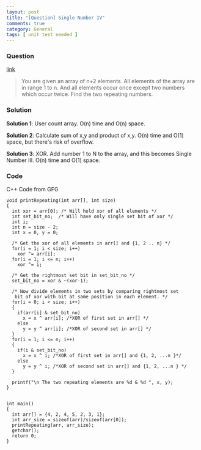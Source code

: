 ```yaml
---
layout: post
title: "[Question] Single Number IV"
comments: true
category: General
tags: [ unit test needed ]
---
```



### Question 

[link](http://www.geeksforgeeks.org/find-the-two-repeating-elements-in-a-given-array/)

> You are given an array of n+2 elements. All elements of the array are in range 1 to n. And all elements occur once except two numbers which occur twice. Find the two repeating numbers.

### Solution

__Solution 1__: User count array. O(n) time and O(n) space. 

__Solution 2__: Calculate sum of x,y and product of x,y. O(n) time and O(1) space, but there's risk of overflow. 

__Solution 3__: XOR. Add number 1 to N to the array, and this becomes Single Number III. O(n) time and O(1) space. 

### Code

C++ Code from GFG

    void printRepeating(int arr[], int size)
    {
      int xor = arr[0]; /* Will hold xor of all elements */
      int set_bit_no;  /* Will have only single set bit of xor */
      int i;
      int n = size - 2;
      int x = 0, y = 0;

      /* Get the xor of all elements in arr[] and {1, 2 .. n} */
      for(i = 1; i < size; i++)
        xor ^= arr[i];
      for(i = 1; i <= n; i++)
        xor ^= i;

      /* Get the rightmost set bit in set_bit_no */
      set_bit_no = xor & ~(xor-1);

      /* Now divide elements in two sets by comparing rightmost set
       bit of xor with bit at same position in each element. */
      for(i = 0; i < size; i++)
      {
        if(arr[i] & set_bit_no)
          x = x ^ arr[i]; /*XOR of first set in arr[] */
        else
          y = y ^ arr[i]; /*XOR of second set in arr[] */
      }
      for(i = 1; i <= n; i++)
      {
        if(i & set_bit_no)
          x = x ^ i; /*XOR of first set in arr[] and {1, 2, ...n }*/
        else
          y = y ^ i; /*XOR of second set in arr[] and {1, 2, ...n } */
      }

      printf("\n The two repeating elements are %d & %d ", x, y);
    }     


    int main()
    {
      int arr[] = {4, 2, 4, 5, 2, 3, 1};
      int arr_size = sizeof(arr)/sizeof(arr[0]);  
      printRepeating(arr, arr_size);
      getchar();
      return 0;
    }